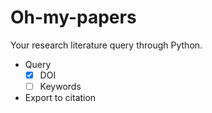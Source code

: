 # Oh-my-papers

Your research literature query through Python.

- Query
    - [X] DOI
    - [ ] Keywords
- Export to citation